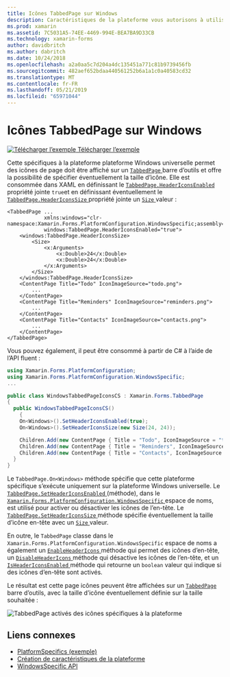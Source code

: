 ```yaml
---
title: Icônes TabbedPage sur Windows
description: Caractéristiques de la plateforme vous autorisons à utiliser les fonctionnalités qui est disponible uniquement sur une plateforme spécifique, sans avoir à implémenter des convertisseurs personnalisés ou des effets. Cet article explique comment utiliser le Windows spécifique à la plateforme qui permet des icônes de page doit être affiché sur une barre d’outils TabbedPage.
ms.prod: xamarin
ms.assetid: 7C5031A5-74EE-4469-994E-BEA7BA9D33CB
ms.technology: xamarin-forms
author: davidbritch
ms.author: dabritch
ms.date: 10/24/2018
ms.openlocfilehash: a2a0aa5c7d204a4dc135451a771c81b9739456fb
ms.sourcegitcommit: 482aef652bdaa440561252b6a1a1c0a40583cd32
ms.translationtype: MT
ms.contentlocale: fr-FR
ms.lasthandoff: 05/21/2019
ms.locfileid: "65971044"
---
```

# <a name="tabbedpage-icons-on-windows"></a>Icônes TabbedPage sur Windows

[![Télécharger l’exemple](~/media/shared/download.png) Télécharger l’exemple](https://developer.xamarin.com/samples/xamarin-forms/UserInterface/PlatformSpecifics/)

Cette spécifiques à la plateforme plateforme Windows universelle permet des icônes de page doit être affiché sur un [ `TabbedPage` ](xref:Xamarin.Forms.TabbedPage) barre d’outils et offre la possibilité de spécifier éventuellement la taille d’icône. Elle est consommée dans XAML en définissant le [ `TabbedPage.HeaderIconsEnabled` ](xref:Xamarin.Forms.PlatformConfiguration.WindowsSpecific.TabbedPage.HeaderIconsEnabledProperty) propriété jointe `true`et en définissant éventuellement le [ `TabbedPage.HeaderIconsSize` ](xref:Xamarin.Forms.PlatformConfiguration.WindowsSpecific.TabbedPage.HeaderIconsSizeProperty) propriété jointe un [ `Size` ](xref:Xamarin.Forms.Size) valeur :

```xaml
<TabbedPage ...
            xmlns:windows="clr-namespace:Xamarin.Forms.PlatformConfiguration.WindowsSpecific;assembly=Xamarin.Forms.Core"
            windows:TabbedPage.HeaderIconsEnabled="true">
    <windows:TabbedPage.HeaderIconsSize>
        <Size>
            <x:Arguments>
                <x:Double>24</x:Double>
                <x:Double>24</x:Double>
            </x:Arguments>
        </Size>
    </windows:TabbedPage.HeaderIconsSize>
    <ContentPage Title="Todo" IconImageSource="todo.png">
        ...
    </ContentPage>
    <ContentPage Title="Reminders" IconImageSource="reminders.png">
        ...
    </ContentPage>
    <ContentPage Title="Contacts" IconImageSource="contacts.png">
        ...
    </ContentPage>
</TabbedPage>
```

Vous pouvez également, il peut être consommé à partir de C# à l’aide de l’API fluent :

```csharp
using Xamarin.Forms.PlatformConfiguration;
using Xamarin.Forms.PlatformConfiguration.WindowsSpecific;
...

public class WindowsTabbedPageIconsCS : Xamarin.Forms.TabbedPage
{
  public WindowsTabbedPageIconsCS()
    {
    On<Windows>().SetHeaderIconsEnabled(true);
    On<Windows>().SetHeaderIconsSize(new Size(24, 24));

    Children.Add(new ContentPage { Title = "Todo", IconImageSource = "todo.png" });
    Children.Add(new ContentPage { Title = "Reminders", IconImageSource = "reminders.png" });
    Children.Add(new ContentPage { Title = "Contacts", IconImageSource = "contacts.png" });
  }
}
```

Le `TabbedPage.On<Windows>` méthode spécifie que cette plateforme spécifique s’exécute uniquement sur la plateforme Windows universelle. Le [ `TabbedPage.SetHeaderIconsEnabled` ](xref:Xamarin.Forms.PlatformConfiguration.WindowsSpecific.TabbedPage.SetHeaderIconsEnabled(Xamarin.Forms.IPlatformElementConfiguration{Xamarin.Forms.PlatformConfiguration.Windows,Xamarin.Forms.TabbedPage},System.Boolean)) (méthode), dans le [ `Xamarin.Forms.PlatformConfiguration.WindowsSpecific` ](xref:Xamarin.Forms.PlatformConfiguration.WindowsSpecific) espace de noms, est utilisé pour activer ou désactiver les icônes de l’en-tête. Le [ `TabbedPage.SetHeaderIconsSize` ](xref:Xamarin.Forms.PlatformConfiguration.WindowsSpecific.TabbedPage.SetHeaderIconsSize(Xamarin.Forms.IPlatformElementConfiguration{Xamarin.Forms.PlatformConfiguration.Windows,Xamarin.Forms.TabbedPage},Xamarin.Forms.Size)) méthode spécifie éventuellement la taille d’icône en-tête avec un [ `Size` ](xref:Xamarin.Forms.Size) valeur.

En outre, le `TabbedPage` classe dans le `Xamarin.Forms.PlatformConfiguration.WindowsSpecific` espace de noms a également un [ `EnableHeaderIcons` ](xref:Xamarin.Forms.PlatformConfiguration.WindowsSpecific.TabbedPage.EnableHeaderIcons*) méthode qui permet des icônes d’en-tête, un [ `DisableHeaderIcons` ](xref:Xamarin.Forms.PlatformConfiguration.WindowsSpecific.TabbedPage.DisableHeaderIcons*) méthode qui désactive les icônes de l’en-tête, et un [ `IsHeaderIconsEnabled` ](xref:Xamarin.Forms.PlatformConfiguration.WindowsSpecific.TabbedPage.IsHeaderIconsEnabled*) méthode qui retourne un `boolean` valeur qui indique si des icônes d’en-tête sont activés.

Le résultat est cette page icônes peuvent être affichées sur un [ `TabbedPage` ](xref:Xamarin.Forms.TabbedPage) barre d’outils, avec la taille d’icône éventuellement définie sur la taille souhaitée :

![TabbedPage activés des icônes spécifiques à la plateforme](tabbedpage-icons-images/tabbedpage-icons.png "TabbedPage icônes activés spécifique à la plateforme")

## <a name="related-links"></a>Liens connexes

- [PlatformSpecifics (exemple)](https://developer.xamarin.com/samples/xamarin-forms/UserInterface/PlatformSpecifics/)
- [Création de caractéristiques de la plateforme](~/xamarin-forms/platform/platform-specifics/index.md#creating-platform-specifics)
- [WindowsSpecific API](xref:Xamarin.Forms.PlatformConfiguration.WindowsSpecific)
